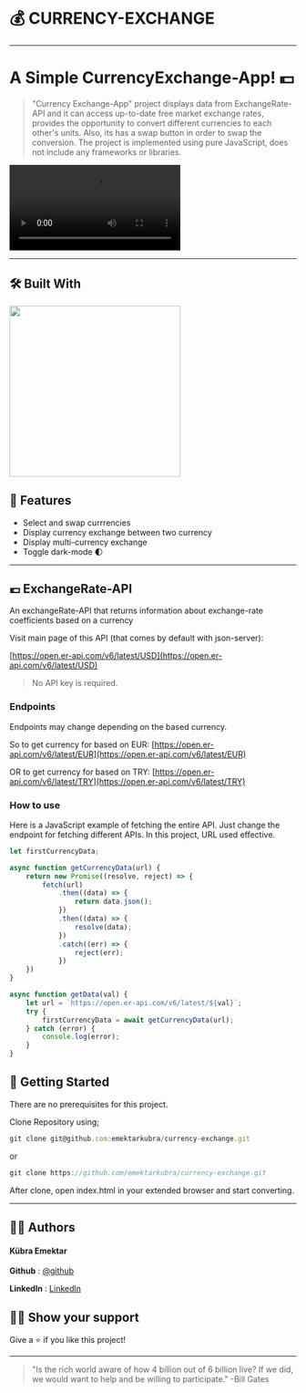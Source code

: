 # 💰 CURRENCY-EXCHANGE 

***
# A Simple CurrencyExchange-App! 💵 

>"Currency Exchange-App" project displays data from ExchangeRate-API and  it can access up-to-date free market exchange rates, provides the opportunity to convert different currencies to each other's units. Also, its has a swap button in order to swap the conversion. The project is implemented using pure JavaScript, does not include any frameworks or libraries.

<video src="https://github.com/emektarkubra/currency-exchange/assets/124355274/d82752f3-e2fd-4d74-8208-54a0da1f4c81" controls="controls" >
</video>

***

## 🛠️ Built With

<img src = "https://user-images.githubusercontent.com/114678694/193994738-32684660-7d82-48d5-8f5d-1f428fda1853.svg" width = "300px">

## 🌟 Features
* Select and swap currrencies
* Display currency exchange between two currency
* Display multi-currency exchange
* Toggle dark-mode  🌓

***

## 💶 ExchangeRate-API

An exchangeRate-API that returns information about exchange-rate coefficients based on a currency

Visit main page of this API (that comes by default with json-server):

[https://open.er-api.com/v6/latest/USD](https://open.er-api.com/v6/latest/USD)

>No API key is required.

### Endpoints
Endpoints may change depending on the based currency. 

So to get currency for based on EUR:
[https://open.er-api.com/v6/latest/EUR](https://open.er-api.com/v6/latest/EUR)

OR to get currency for based on TRY:
[https://open.er-api.com/v6/latest/TRY](https://open.er-api.com/v6/latest/TRY)


### How to use

Here is a JavaScript example of fetching the entire API. Just change the  endpoint for fetching different APIs. In this project, URL used effective.

```javascript
let firstCurrencyData;

async function getCurrencyData(url) {
    return new Promise((resolve, reject) => {
        fetch(url)
            .then((data) => {
                return data.json();
            })
            .then((data) => {
                resolve(data);
            })
            .catch((err) => {
                reject(err);
            })
    })
}

async function getData(val) {
    let url = `https://open.er-api.com/v6/latest/${val}`;
    try {
        firstCurrencyData = await getCurrencyData(url);
    } catch (error) {
        console.log(error);
    }
}

```

## 🚀  Getting Started

There are no prerequisites for this project.

Clone Repository using;

```javascript
git clone git@github.com:emektarkubra/currency-exchange.git
```
or
```javascript
git clone https://github.com/emektarkubra/currency-exchange.git
```
After clone, open index.html in your extended browser and start converting.

***

## 👷‍♀️ Authors
#### Kübra Emektar
**Github** : [@github](https://github.com/emektarkubra)

**Linkedln** : [Linkedln](https://www.linkedin.com/in/kübra-emektar-184103267/)

## 🙋‍♀️ Show your support
Give a ⭐️ if you like this project!

***

> "Is the rich world aware of how 4 billion out of 6 billion live? If we did, we would want to help and be willing to participate." -Bill Gates 